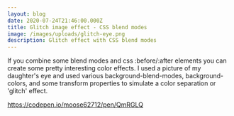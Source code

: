 ```yaml
---
layout: blog
date: 2020-07-24T21:46:00.000Z
title: Glitch image effect - CSS blend modes
image: /images/uploads/glitch-eye.png
description: Glitch effect with CSS blend modes
---
```

If you combine some blend modes and css :before/:after elements you can create some pretty interesting color effects. I used a picture of my daughter's eye and used various background-blend-modes, background-colors, and some transform properties to simulate a color separation or 'glitch' effect.

https://codepen.io/moose62712/pen/QmRGLQ